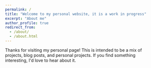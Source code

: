 ```yaml
---
permalink: /
title: "Welcome to my personal website, it is a work in progress"
excerpt: "About me"
author_profile: true
redirect_from: 
  - /about/
  - /about.html
---
```


Thanks for visiting my personal page! This is intended to be a mix of projects, blog posts, and personal projects. If you find something interesting, I'd love to hear about it.

